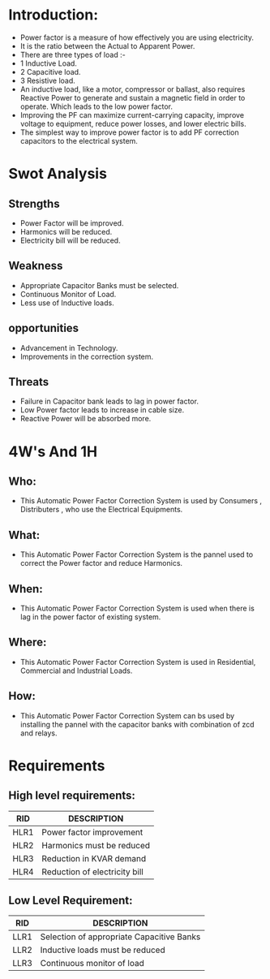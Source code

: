 # Introduction:

- Power factor is a measure of how effectively you are using electricity.
- It is the ratio between the Actual to Apparent Power.
- There are three types of load :-
- 1 Inductive Load.
- 2 Capacitive load.
- 3 Resistive load.
- An inductive load, like a motor, compressor or ballast, also requires Reactive Power to generate and sustain a magnetic field in order to operate. Which leads to the            low power factor.
- Improving the PF can maximize current-carrying capacity, improve voltage to equipment, reduce power losses, and lower electric bills.
- The simplest way to improve power factor is to add PF correction capacitors to the electrical system.

# Swot Analysis
## Strengths
- Power Factor will be improved.
- Harmonics will be reduced.
- Electricity bill will be reduced.

## Weakness
- Appropriate Capacitor Banks must be selected.
- Continuous Monitor of Load.
- Less use of Inductive loads.

## opportunities
- Advancement in Technology.
- Improvements in the correction system.

## Threats
- Failure in Capacitor bank leads to lag in power factor.
- Low Power factor leads to increase in cable size.
- Reactive Power will be absorbed more.

# 4W's And 1H

## Who: 
- This Automatic Power Factor Correction System is used by Consumers , Distributers , who use the Electrical Equipments.
## What: 
- This Automatic Power Factor Correction System is the pannel used to correct the Power factor and reduce Harmonics.
## When: 
- This Automatic Power Factor Correction System is used when there is lag in the power factor of existing system.
## Where: 
- This Automatic Power Factor Correction System is used in Residential, Commercial and Industrial Loads.
## How: 
- This Automatic Power Factor Correction System can bs used by installing the pannel with the capacitor banks with combination of zcd and relays.

# Requirements

## High level requirements:

|RID	|DESCRIPTION |
|---- |----|
|HLR1	|Power factor improvement |
|HLR2	|Harmonics must be reduced |
|HLR3	|Reduction in KVAR demand |
|HLR4	|Reduction of electricity bill |

## Low Level Requirement:

|RID	|DESCRIPTION |
|---- |----|
|LLR1	|Selection of appropriate Capacitive Banks |
|LLR2	|Inductive loads must be reduced |
|LLR3	|Continuous monitor of  load |




